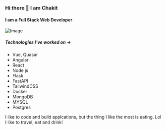 ### Hi there 👋 I am Chakit
#### I am a Full Stack Web Developer

![Image](https://pbs.twimg.com/profile_banners/443625845/1629698325/1500x500)

##### Technologies I've worked on -> 
* Vue, Quasar
* Angular
* React
* Node js
* Flask
* FastAPI
* TailwindCSS
* Docker
* MongoDB
* MYSQL
* Postgres


I like to code and build applcations, but the thing I like the most is eating. Lol <br/>
I like to travel, eat and drink! <br/>



<!--
**arorachakit/arorachakit** is a ✨ _special_ ✨ repository because its `README.md` (this file) appears on your GitHub profile.

Here are some ideas to get you started:

- 🔭 I’m currently working on ...
- 🌱 I’m currently learning ...
- 👯 I’m looking to collaborate on ...
- 🤔 I’m looking for help with ...
- 💬 Ask me about ...
- 📫 How to reach me: ...
- 😄 Pronouns: ...
- ⚡ Fun fact: ...
-->
